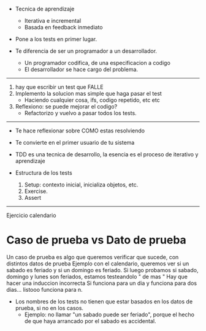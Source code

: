 - Tecnica de aprendizaje
	- Iterativa e incremental
	- Basada en feedback inmediato

- Pone a los tests en primer lugar.
- Te diferencia de ser un programador a un desarrollador.
	- Un programador codifica, de una especificacion a codigo
	- El desarrollador se hace cargo del problema.
---

1) hay que escribir un test que FALLE
2) Implemento la solucion mas simple que haga pasar el test
	- Haciendo cualquier cosa, ifs, codigo repetido, etc etc
3) Reflexiono: se puede mejorar el codigo?
	- Refactorizo y vuelvo a pasar todos los tests.

----
- Te hace reflexionar sobre COMO estas resolviendo
- Te convierte en el primer usuario de tu sistema


- TDD es una tecnica de desarrollo, la esencia es el proceso de iterativo y aprendizaje

- Estructura de los tests
	1) Setup: contexto inicial, inicializa objetos, etc.
	2) Exercise.
	3) Assert
---
Ejercicio calendario


# Caso de prueba vs Dato de prueba
Un caso de prueba es algo que queremos verificar que sucede, con distintos datos de prueba
	Ejemplo con el calendario, queremos ver si un sabado es feriado y si un domingo es feriado.
	Si luego probamos si sabado, domingo y lunes son feriados, estamos testeandolo " de mas "
	Hay que hacer una induccion incorrecta
		Si funciona para un dia y funciona para dos dias... listooo funciona para n.

- Los nombres de los tests no tienen que estar basados en los datos de prueba, si no en los casos.
	- Ejemplo: no llamar "un sabado puede ser feriado", porque el hecho de que haya arrancado por el sabado es accidental.